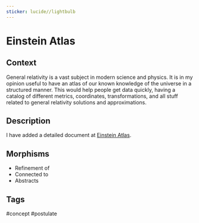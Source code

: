 ```yaml
---
sticker: lucide//lightbulb
---
```

# Einstein Atlas
## Context
General relativity is a vast subject in modern science and physics. It is in my opinion useful to have an atlas of our known knowledge of the universe in a structured manner. This would help people get data quickly, having a catalog of different metrics, coordinates, transformations, and all stuff related to general relativity solutions and approximations. 

## Description
I have added a detailed document at [Einstein Atlas](https://github.com/iskresearch/einstein-atlas).

## Morphisms
- Refinement of 
- Connected to
- Abstracts

## Tags
#concept #postulate
